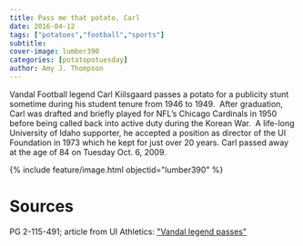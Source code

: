 ```yaml
---
title: Pass me that potato, Carl
date: 2016-04-12
tags: ["potatoes","football","sports"]
subtitle: 
cover-image: lumber390
categories: [potatopotuesday]
author: Amy J. Thompson
---
```


Vandal Football legend Carl Kiilsgaard passes a potato for a publicity stunt sometime during his student tenure from 1946 to 1949.  After graduation, Carl was drafted and briefly played for NFL’s 
Chicago Cardinals in 1950 before being called back into active duty during the Korean War.  A life-long University of Idaho supporter, he accepted a position as director of the UI Foundation in 1973 which he kept for just over 20 years. Carl passed away at the age of 84 on Tuesday Oct. 6, 2009.

{% include feature/image.html objectid="lumber390" %}

# Sources

PG 2-115-491; article from UI Athletics: ["Vandal legend passes"](http://www.govandals.com/ViewArticle.dbml?DB_OEM_ID=17100&amp;ATCLID=204810182)